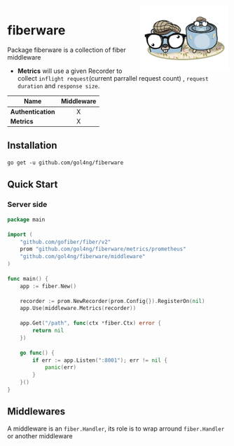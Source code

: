 <img src="logo.png" alt="gol4ng/fiberware: middleware/tripperware" title="provide middleware/tripperware" align="right" width="200px">

# fiberware

Package fiberware is a collection of fiber middleware

- **Metrics** will use a given Recorder to collect `inflight request`(current parrallel request count)
  , `request duration` and `response size`.

| Name   | Middleware |
| ------ | :--------: |
|**Authentication**|X|
|**Metrics**|X|

## Installation

`go get -u github.com/gol4ng/fiberware`

## Quick Start

### Server side

```go
package main

import (
	"github.com/gofiber/fiber/v2"
	prom "github.com/gol4ng/fiberware/metrics/prometheus"
	"github.com/gol4ng/fiberware/middleware"
)

func main() {
	app := fiber.New()

	recorder := prom.NewRecorder(prom.Config{}).RegisterOn(nil)
	app.Use(middleware.Metrics(recorder))

	app.Get("/path", func(ctx *fiber.Ctx) error {
		return nil
	})

	go func() {
		if err := app.Listen(":8001"); err != nil {
			panic(err)
		}
	}()
}
```

## Middlewares

A middleware is an `fiber.Handler`, its role is to wrap arround `fiber.Handler` or another middleware
